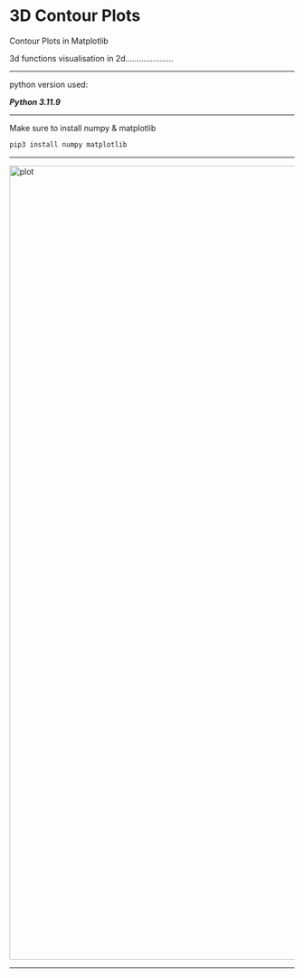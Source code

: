 # 3D Contour Plots
Contour Plots in Matplotlib 

3d functions visualisation in 2d..................... 

---

python version used:


***Python 3.11.9***

---

 Make sure to install numpy & matplotlib

 ```bash
pip3 install numpy matplotlib
```

---

<img width="1403" alt="plot" src="https://github.com/Lynk4/3D-Contour-Plots/assets/44930131/f04a2b72-dc67-4345-8dc1-c6aa1f236865">


---
